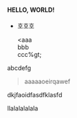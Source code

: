 #### HELLO, WORLD!

- 호호호

  &lt;aaa  
  bbb  
  ccc%gt;

abcdefg

> aaaaaoeirqawef

  dkjfaoidfasdfklasfd

llalalalalala
